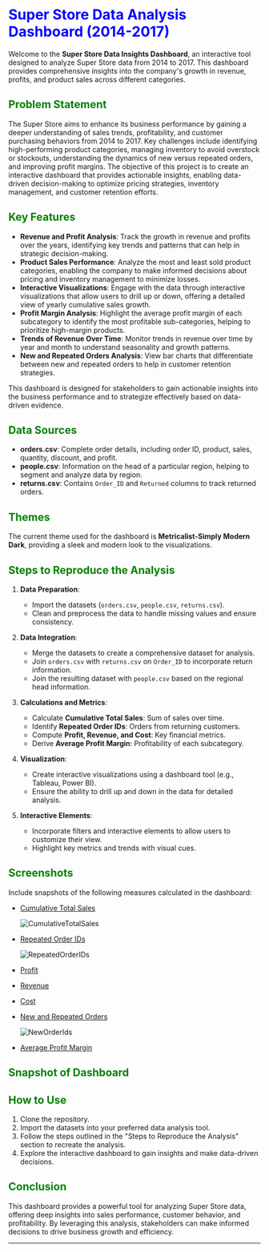 # <span style="color:blue">Super Store Data Analysis Dashboard (2014-2017)</span>

Welcome to the **Super Store Data Insights Dashboard**, an interactive tool designed to analyze Super Store data from 2014 to 2017. This dashboard provides comprehensive insights into the company's growth in revenue, profits, and product sales across different categories.

## <span style="color:green">Problem Statement</span>

The Super Store aims to enhance its business performance by gaining a deeper understanding of sales trends, profitability, and customer purchasing behaviors from 2014 to 2017. Key challenges include identifying high-performing product categories, managing inventory to avoid overstock or stockouts, understanding the dynamics of new versus repeated orders, and improving profit margins. The objective of this project is to create an interactive dashboard that provides actionable insights, enabling data-driven decision-making to optimize pricing strategies, inventory management, and customer retention efforts.

## <span style="color:green">Key Features</span>

- **Revenue and Profit Analysis**: Track the growth in revenue and profits over the years, identifying key trends and patterns that can help in strategic decision-making.
- **Product Sales Performance**: Analyze the most and least sold product categories, enabling the company to make informed decisions about pricing and inventory management to minimize losses.
- **Interactive Visualizations**: Engage with the data through interactive visualizations that allow users to drill up or down, offering a detailed view of yearly cumulative sales growth.
- **Profit Margin Analysis**: Highlight the average profit margin of each subcategory to identify the most profitable sub-categories, helping to prioritize high-margin products.
- **Trends of Revenue Over Time**: Monitor trends in revenue over time by year and month to understand seasonality and growth patterns.
- **New and Repeated Orders Analysis**: View bar charts that differentiate between new and repeated orders to help in customer retention strategies.

This dashboard is designed for stakeholders to gain actionable insights into the business performance and to strategize effectively based on data-driven evidence.

## <span style="color:green">Data Sources</span>

- **orders.csv**: Complete order details, including order ID, product, sales, quantity, discount, and profit.
- **people.csv**: Information on the head of a particular region, helping to segment and analyze data by region.
- **returns.csv**: Contains `Order_ID` and `Returned` columns to track returned orders.

## <span style="color:green">Themes</span>

The current theme used for the dashboard is **Metricalist-Simply Modern Dark**, providing a sleek and modern look to the visualizations.

## <span style="color:green">Steps to Reproduce the Analysis</span>

1. **Data Preparation**:
    - Import the datasets (`orders.csv`, `people.csv`, `returns.csv`).
    - Clean and preprocess the data to handle missing values and ensure consistency.

2. **Data Integration**:
    - Merge the datasets to create a comprehensive dataset for analysis.
    - Join `orders.csv` with `returns.csv` on `Order_ID` to incorporate return information.
    - Join the resulting dataset with `people.csv` based on the regional head information.

3. **Calculations and Metrics**:
    - Calculate **Cumulative Total Sales**: Sum of sales over time.
    - Identify **Repeated Order IDs**: Orders from returning customers.
    - Compute **Profit, Revenue, and Cost**: Key financial metrics.
    - Derive **Average Profit Margin**: Profitability of each subcategory.

4. **Visualization**:
    - Create interactive visualizations using a dashboard tool (e.g., Tableau, Power BI).
    - Ensure the ability to drill up and down in the data for detailed analysis.

5. **Interactive Elements**:
    - Incorporate filters and interactive elements to allow users to customize their view.
    - Highlight key metrics and trends with visual cues.

## <span style="color:green">Screenshots</span>

Include snapshots of the following measures calculated in the dashboard:

- [Cumulative Total Sales](#)

  ![CumulativeTotalSales](https://github.com/ShaliniDevulapally/SuperStoreAnalysis-/assets/105088900/aee6502e-187e-4998-9f2a-67abb2e5f374)    
- [Repeated Order IDs](#)
  
  ![RepeatedOrderIDs](https://github.com/ShaliniDevulapally/SuperStoreAnalysis-/assets/105088900/d068717b-8bb5-4bdb-8727-c6d9f2343b08)
- [Profit](#)
- [Revenue](#)
- [Cost](#)
- [New and Repeated Orders](#)

  ![NewOrderIds](https://github.com/ShaliniDevulapally/SuperStoreAnalysis-/assets/105088900/1531b66c-e2c0-4c17-b8e6-4e38ba542c85)

  
- [Average Profit Margin](#)


## <span style="color:green">Snapshot of Dashboard</span>


## <span style="color:green">How to Use</span>

1. Clone the repository.
2. Import the datasets into your preferred data analysis tool.
3. Follow the steps outlined in the "Steps to Reproduce the Analysis" section to recreate the analysis.
4. Explore the interactive dashboard to gain insights and make data-driven decisions.

## <span style="color:green">Conclusion</span>

This dashboard provides a powerful tool for analyzing Super Store data, offering deep insights into sales performance, customer behavior, and profitability. By leveraging this analysis, stakeholders can make informed decisions to drive business growth and efficiency.

---


